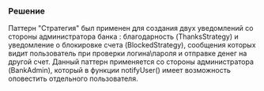 ### Решение

Паттерн "Стратегия" был применен для создания двух уведомлений со стороны администратора банка : благодарность (ThanksStrategy) и уведомление о блокировке счета (BlockedStrategy), сообщения которых видит пользователь при проверки логина\пароля и отправке денег на другой счет. Данный паттерн применяется со стороны администратора (BankAdmin), который в функции notifyUser() имеет возможность оповестить отдельного пользователя.